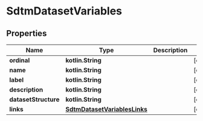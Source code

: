 
# SdtmDatasetVariables

## Properties
| Name | Type | Description | Notes |
| ------------ | ------------- | ------------- | ------------- |
| **ordinal** | **kotlin.String** |  |  [optional] |
| **name** | **kotlin.String** |  |  [optional] |
| **label** | **kotlin.String** |  |  [optional] |
| **description** | **kotlin.String** |  |  [optional] |
| **datasetStructure** | **kotlin.String** |  |  [optional] |
| **links** | [**SdtmDatasetVariablesLinks**](SdtmDatasetVariablesLinks.md) |  |  [optional] |



